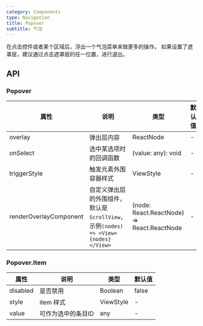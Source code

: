 ```yaml
---
category: Components
type: Navigation
title: Popover
subtitle: 气泡
---
```


在点击控件或者某个区域后，浮出一个气泡菜单来做更多的操作。
如果设置了遮罩层，建议通过点击遮罩层的任一位置，进行退出。

## API

### Popover

属性 | 说明 | 类型 | 默认值
----|-----|------|------
| overlay   | 弹出层内容    | ReactNode |  -   |
| onSelect   | 选中某选项时的回调函数    | (value: any): void |  -   |
| triggerStyle  | 触发元素外围容器样式    | ViewStyle |  -   |
| renderOverlayComponent  | 自定义弹出层的外围组件，默认是`ScrollView`，示例`(nodes) => <View>{nodes}</View>`  | (node: React.ReactNode) => React.ReactNode |  -   |


### Popover.Item

属性 | 说明 | 类型 | 默认值
----|-----|------|------
| disabled   | 是否禁用    | Boolean |  false   |
| style  | item 样式    | ViewStyle |  -   |
| value | 可作为选中的条目ID   | any |  -   |
